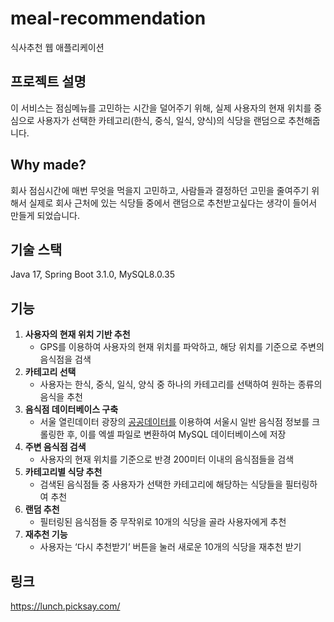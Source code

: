 # meal-recommendation
식사추천 웹 애플리케이션

## 프로젝트 설명
이 서비스는 점심메뉴를 고민하는 시간을 덜어주기 위해, 실제 사용자의 현재 위치를 중심으로 사용자가 선택한 카테고리(한식, 중식, 일식, 양식)의 식당을 랜덤으로 추천해줍니다.

## Why made?
회사 점심시간에 매번 무엇을 먹을지 고민하고, 사람들과 결정하던 고민을 줄여주기 위해서  실제로 회사 근처에 있는 식당들 중에서 랜덤으로 추천받고싶다는 생각이 들어서 만들게 되었습니다.

## 기술 스택
Java 17, Spring Boot 3.1.0, MySQL8.0.35

## 기능

1. **사용자의 현재 위치 기반 추천**
    - GPS를 이용하여 사용자의 현재 위치를 파악하고, 해당 위치를 기준으로 주변의 음식점을 검색
2. **카테고리 선택**
    - 사용자는 한식, 중식, 일식, 양식 중 하나의 카테고리를 선택하여 원하는 종류의 음식을 추천
3. **음식점 데이터베이스 구축**
    - 서울 열린데이터 광장의 [공공데이터를](https://data.seoul.go.kr/dataList/OA-16094/S/1/datasetView.do) 이용하여 서울시 일반 음식점 정보를 크롤링한 후, 이를 엑셀 파일로 변환하여 MySQL 데이터베이스에 저장
4. **주변 음식점 검색**
    - 사용자의 현재 위치를 기준으로 반경 200미터 이내의 음식점들을 검색
5. **카테고리별 식당 추천**
    - 검색된 음식점들 중 사용자가 선택한 카테고리에 해당하는 식당들을 필터링하여 추천
6. **랜덤 추천**
    - 필터링된 음식점들 중 무작위로 10개의 식당을 골라 사용자에게 추천
7. **재추천 기능**
    - 사용자는 ‘다시 추천받기’ 버튼을 눌러 새로운 10개의 식당을 재추천 받기


## 링크
https://lunch.picksay.com/
